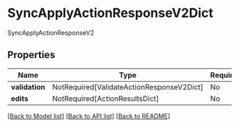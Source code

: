 # SyncApplyActionResponseV2Dict

SyncApplyActionResponseV2

## Properties
| Name | Type | Required | Description |
| ------------ | ------------- | ------------- | ------------- |
**validation** | NotRequired[ValidateActionResponseV2Dict] | No |  |
**edits** | NotRequired[ActionResultsDict] | No |  |


[[Back to Model list]](../../README.md#models-v1-link) [[Back to API list]](../../README.md#documentation-for-api-endpoints) [[Back to README]](../../README.md)
